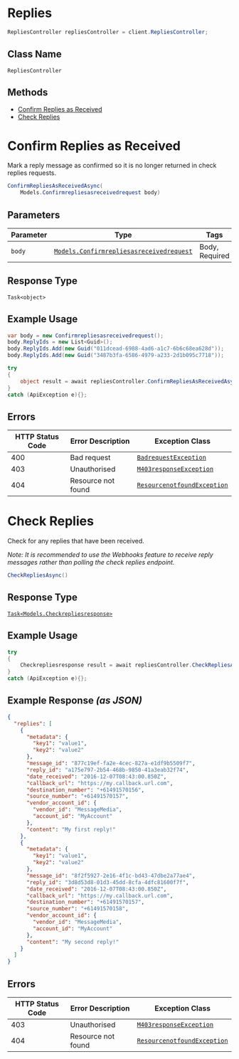 # Replies

```csharp
RepliesController repliesController = client.RepliesController;
```

## Class Name

`RepliesController`

## Methods

* [Confirm Replies as Received](../../doc/controllers/replies.md#confirm-replies-as-received)
* [Check Replies](../../doc/controllers/replies.md#check-replies)


# Confirm Replies as Received

Mark a reply message as confirmed so it is no longer returned in check replies requests.

```csharp
ConfirmRepliesAsReceivedAsync(
    Models.Confirmrepliesasreceivedrequest body)
```

## Parameters

| Parameter | Type | Tags | Description |
|  --- | --- | --- | --- |
| `body` | [`Models.Confirmrepliesasreceivedrequest`](../../doc/models/confirmrepliesasreceivedrequest.md) | Body, Required | - |

## Response Type

`Task<object>`

## Example Usage

```csharp
var body = new Confirmrepliesasreceivedrequest();
body.ReplyIds = new List<Guid>();
body.ReplyIds.Add(new Guid("011dcead-6988-4ad6-a1c7-6b6c68ea628d"));
body.ReplyIds.Add(new Guid("3487b3fa-6586-4979-a233-2d1b095c7718"));

try
{
    object result = await repliesController.ConfirmRepliesAsReceivedAsync(body);
}
catch (ApiException e){};
```

## Errors

| HTTP Status Code | Error Description | Exception Class |
|  --- | --- | --- |
| 400 | Bad request | [`BadrequestException`](../../doc/models/badrequest-exception.md) |
| 403 | Unauthorised | [`M403responseException`](../../doc/models/m403-response-exception.md) |
| 404 | Resource not found | [`ResourcenotfoundException`](../../doc/models/resourcenotfound-exception.md) |


# Check Replies

Check for any replies that have been received.

*Note: It is recommended to use the Webhooks feature to receive reply messages rather than polling
the check replies endpoint.*

```csharp
CheckRepliesAsync()
```

## Response Type

[`Task<Models.Checkrepliesresponse>`](../../doc/models/checkrepliesresponse.md)

## Example Usage

```csharp
try
{
    Checkrepliesresponse result = await repliesController.CheckRepliesAsync();
}
catch (ApiException e){};
```

## Example Response *(as JSON)*

```json
{
  "replies": [
    {
      "metadata": {
        "key1": "value1",
        "key2": "value2"
      },
      "message_id": "877c19ef-fa2e-4cec-827a-e1df9b5509f7",
      "reply_id": "a175e797-2b54-468b-9850-41a3eab32f74",
      "date_received": "2016-12-07T08:43:00.850Z",
      "callback_url": "https://my.callback.url.com",
      "destination_number": "+61491570156",
      "source_number": "+61491570157",
      "vendor_account_id": {
        "vendor_id": "MessageMedia",
        "account_id": "MyAccount"
      },
      "content": "My first reply!"
    },
    {
      "metadata": {
        "key1": "value1",
        "key2": "value2"
      },
      "message_id": "8f2f5927-2e16-4f1c-bd43-47dbe2a77ae4",
      "reply_id": "3d8d53d8-01d3-45dd-8cfa-4dfc81600f7f",
      "date_received": "2016-12-07T08:43:00.850Z",
      "callback_url": "https://my.callback.url.com",
      "destination_number": "+61491570157",
      "source_number": "+61491570158",
      "vendor_account_id": {
        "vendor_id": "MessageMedia",
        "account_id": "MyAccount"
      },
      "content": "My second reply!"
    }
  ]
}
```

## Errors

| HTTP Status Code | Error Description | Exception Class |
|  --- | --- | --- |
| 403 | Unauthorised | [`M403responseException`](../../doc/models/m403-response-exception.md) |
| 404 | Resource not found | [`ResourcenotfoundException`](../../doc/models/resourcenotfound-exception.md) |

